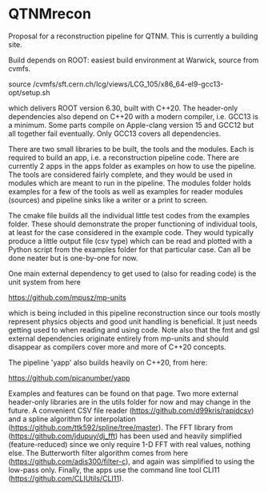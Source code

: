# QTNMrecon

Proposal for a reconstruction pipeline for QTNM. This is currently a building site.

Build depends on ROOT: easiest build environment at Warwick, source from cvmfs.

source /cvmfs/sft.cern.ch/lcg/views/LCG_105/x86_64-el9-gcc13-opt/setup.sh

which delivers ROOT version 6.30, built with C++20. The header-only dependencies also depend on C++20
with a modern compiler, i.e. GCC13 is a minimum. Some parts compile on Apple-clang version 15 and GCC12 but
all together fail eventually. Only GCC13 covers all dependencies.

There are two small libraries to be built, the tools and the modules. Each is required to build an app,
i.e. a reconstruction pipeline code. There are currently 2 apps in the apps folder as examples on how
to use the pipeline. The tools are considered fairly complete, and they would be used in modules which
are meant to run in the pipeline. The modules folder holds examples for a few of the tools as well as
examples for reader modules (sources) and pipeline sinks like a writer or a print to screen.

The cmake file builds all the individual little test codes from the examples folder. These should demonstrate
the proper functioning of individual tools, at least for the case considered in the example code. They
would typically produce a little output file (csv type) which can be read and plotted with a Python script from
the examples folder for that particular case. Can all be done neater but is one-by-one for now.

One main external dependency to get used to (also for reading code) is the unit system from here

https://github.com/mpusz/mp-units

which is being included in this pipeline reconstruction since our tools mostly represent
physics objects and good unit handling is beneficial. It just needs getting used to when reading and using code.
Note also that the fmt and gsl external dependencies originate entirely from mp-units and should disappear as
compilers cover more and more of C++20 concepts.

The pipeline 'yapp' also builds heavily on C++20, from here:

https://github.com/picanumber/yapp

Examples and features can be found on that page. Two more external header-only libraries are in the utils
folder for now and may change in the future. A convenient CSV file reader (https://github.com/d99kris/rapidcsv)
and a spline algorithm for interpolation (https://github.com/ttk592/spline/tree/master). The FFT library from
(https://github.com/jdupuy/dj_fft) has been used and heavily simplified (feature-reduced) since we only
require 1-D FFT with real values, nothing else. The Butterworth filter algorithm comes from here
(https://github.com/adis300/filter-c), and again was simplified to using the low-pass only. Finally, the apps
use the command line tool CLI11 (https://github.com/CLIUtils/CLI11).



